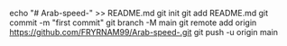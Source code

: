 echo "# Arab-speed-" >> README.md 
git init 
git add README.md 
git commit -m "first commit" 
git branch -M main 
git remote add origin https://github.com/FRYRNAM99/Arab-speed-.git
 git push -u origin main
